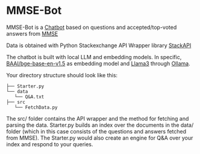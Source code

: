 # MMSE-Bot

MMSE-Bot is a [Chatbot](https://en.wikipedia.org/wiki/Chatbot) based on questions and accepted/top-voted answers from [MMSE](https://mattermodeling.stackexchange.com)

Data is obtained with Python Stackexchange API Wrapper library [StackAPI](https://stackapi.readthedocs.io/)

The chatbot is built with local LLM and embedding models. In specific, [BAAI/bge-base-en-v1.5](https://huggingface.co/BAAI/bge-base-en-v1.5) as embedding model and [Llama3](https://www.llama.com/docs/overview) through [Ollama](https://ollama.com).

Your directory structure should look like this:

    ├── Starter.py
    └── data
       └── Q&A.txt
    ├── src
       └── FetchData.py

The src/ folder contains the API wrapper and the method for fetching and parsing the data. Starter.py builds an index over the documents in the data/ folder (which in this case consists of the questions and answers fetched from MMSE). The Starter.py would also create an engine for Q&A over your index and respond to your queries.

